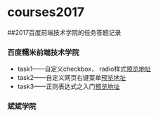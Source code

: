 # courses2017
##2017百度前端技术学院的任务答题记录
### 百度糯米前端技术学院
- task1——自定义checkbox， radio样式[预览地址](https://maxine708.github.io/courses2017/task1/task1.html)
- task2——自定义网页右键菜单[预览地址](https://maxine708.github.io/courses2017/task2/task2.html)
- task3——正则表达式之入门[预览地址](https://maxine708.github.io/courses2017/task3/task.html)
### 斌斌学院
